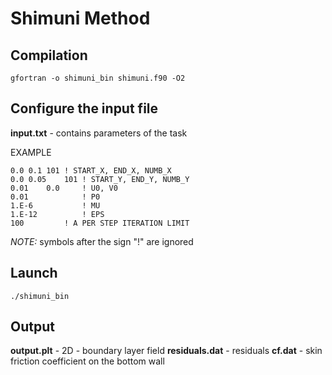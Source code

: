 # Shimuni Method

## Compilation

```
gfortran -o shimuni_bin shimuni.f90 -O2
```

## Configure the input file

**input.txt** - contains parameters of the task
	
EXAMPLE

```
0.0	0.1	101	! START_X, END_X, NUMB_X
0.0	0.05	101	! START_Y, END_Y, NUMB_Y
0.01	0.0		! U0, V0
0.01			! P0
1.E-6			! MU
1.E-12			! EPS
100			! A PER STEP ITERATION LIMIT
```

*NOTE:* symbols after the sign "!" are ignored

## Launch

```
./shimuni_bin
```

## Output

**output.plt** - 2D - boundary layer field
**residuals.dat** - residuals
**cf.dat** - skin friction coefficient on the bottom wall
